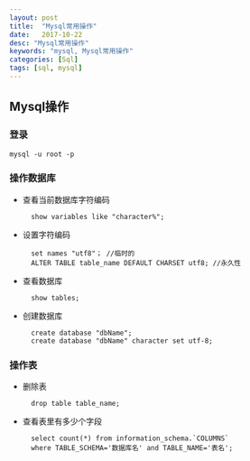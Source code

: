 ```yaml
---
layout: post
title:  "Mysql常用操作"
date:   2017-10-22
desc: "Mysql常用操作"
keywords: "mysql, Mysql常用操作"
categories: [Sql]
tags: [sql, mysql]
---
```


## Mysql操作

### 登录

	mysql -u root -p


### 操作数据库

* 查看当前数据库字符编码

		show variables like "character%";

* 设置字符编码

		set names "utf8"； //临时的
		ALTER TABLE table_name DEFAULT CHARSET utf8; //永久性

* 查看数据库
		
		show tables;

* 创建数据库

		create database "dbName";
		create database "dbName" character set utf-8;


### 操作表

* 删除表
		
		drop table table_name;

* 查看表里有多少个字段

		select count(*) from information_schema.`COLUMNS`
    	where TABLE_SCHEMA='数据库名' and TABLE_NAME='表名';

		